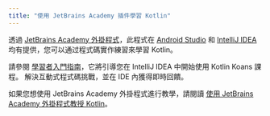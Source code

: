 ```yaml
---
title: "使用 JetBrains Academy 插件學習 Kotlin"
---
```

透過 [JetBrains Academy 外掛程式](https://plugins.jetbrains.com/plugin/10081-jetbrains-academy)，此程式在 [Android Studio](https://developer.android.com/studio) 和 [IntelliJ IDEA](https://www.jetbrains.com/idea/) 均有提供，您可以通过程式碼實作練習來學習 Kotlin。

請參閱 [學習者入門指南](https://plugins.jetbrains.com/plugin/10081-jetbrains-academy/docs/learner-start-guide.html?section=Kotlin%20Koans)，它將引導您在 IntelliJ IDEA 中開始使用 Kotlin Koans 課程。
解決互動式程式碼挑戰，並在 IDE 內獲得即時回饋。

如果您想使用 JetBrains Academy 外掛程式進行教學，請閱讀 [使用 JetBrains Academy 外掛程式教授 Kotlin](edu-tools-educator)。